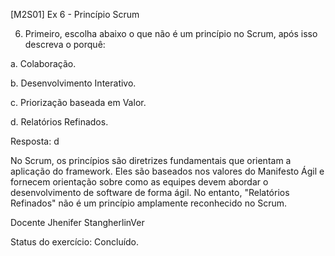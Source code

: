 [M2S01] Ex 6 - Princípio Scrum

6. Primeiro, escolha abaixo o que não é um princípio no Scrum, após isso descreva o porquê:

a. Colaboração.

b. Desenvolvimento Interativo.

c. Priorização baseada em Valor.

d. Relatórios Refinados.

Resposta: d

No Scrum, os princípios são diretrizes fundamentais que orientam a aplicação do framework. Eles são baseados nos valores do Manifesto Ágil e fornecem orientação sobre como as equipes devem abordar o desenvolvimento de software de forma ágil. No entanto, "Relatórios Refinados" não é um princípio amplamente reconhecido no Scrum.

Docente Jhenifer StangherlinVer  

Status do exercício: Concluído.

